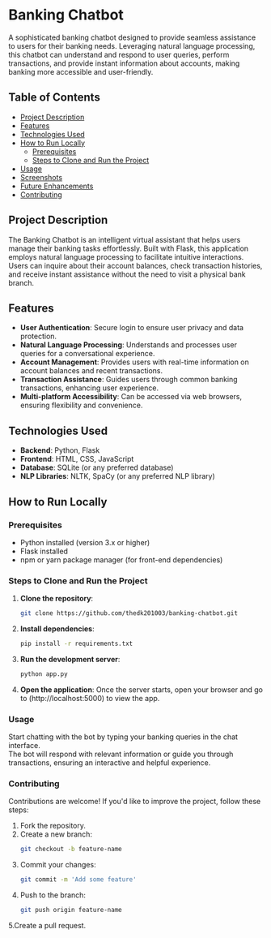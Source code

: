 # Banking Chatbot

A sophisticated banking chatbot designed to provide seamless assistance to users for their banking needs. Leveraging natural language processing, this chatbot can understand and respond to user queries, perform transactions, and provide instant information about accounts, making banking more accessible and user-friendly.

## Table of Contents
- [Project Description](#project-description)
- [Features](#features)
- [Technologies Used](#technologies-used)
- [How to Run Locally](#how-to-run-locally)
  - [Prerequisites](#prerequisites)
  - [Steps to Clone and Run the Project](#steps-to-clone-and-run-the-project)
- [Usage](#usage)
- [Screenshots](#screenshots)
- [Future Enhancements](#future-enhancements)
- [Contributing](#contributing)

## Project Description
The Banking Chatbot is an intelligent virtual assistant that helps users manage their banking tasks effortlessly. Built with Flask, this application employs natural language processing to facilitate intuitive interactions. Users can inquire about their account balances, check transaction histories, and receive instant assistance without the need to visit a physical bank branch.

## Features
- **User Authentication**: Secure login to ensure user privacy and data protection.
- **Natural Language Processing**: Understands and processes user queries for a conversational experience.
- **Account Management**: Provides users with real-time information on account balances and recent transactions.
- **Transaction Assistance**: Guides users through common banking transactions, enhancing user experience.
- **Multi-platform Accessibility**: Can be accessed via web browsers, ensuring flexibility and convenience.

## Technologies Used
- **Backend**: Python, Flask
- **Frontend**: HTML, CSS, JavaScript
- **Database**: SQLite (or any preferred database)
- **NLP Libraries**: NLTK, SpaCy (or any preferred NLP library)

## How to Run Locally

### Prerequisites
- Python installed (version 3.x or higher)
- Flask installed
- npm or yarn package manager (for front-end dependencies)

### Steps to Clone and Run the Project
1. **Clone the repository**:
   ```bash
   git clone https://github.com/thedk201003/banking-chatbot.git
2. **Install dependencies**:
   ```bash
   pip install -r requirements.txt
3. **Run the development server**:
   ```bash
   python app.py
4. **Open the application**:
 Once the server starts, open your browser and go to (http://localhost:5000) to view the app.

### Usage
Start chatting with the bot by typing your banking queries in the chat interface.  
The bot will respond with relevant information or guide you through transactions, ensuring an interactive and helpful experience.

### Contributing
Contributions are welcome! If you'd like to improve the project, follow these steps:

1. Fork the repository.
2. Create a new branch:
   ```bash
   git checkout -b feature-name
3. Commit your changes:
   ```bash
   git commit -m 'Add some feature'
4. Push to the branch:
    ```bash
   git push origin feature-name
5.Create a pull request.


